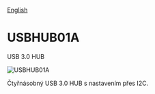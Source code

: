 
[English](./README.md)
<!--- module --->
# USBHUB01A
<!--- Emodule --->

<!--- subtitle --->USB 3.0 HUB<!--- Esubtitle --->

![USBHUB01A](/doc/img/USBHUB01A_QRcode.png)

<!--- description --->Čtyřnásobný USB 3.0 HUB s nastavením přes I2C.<!--- Edescription --->
            